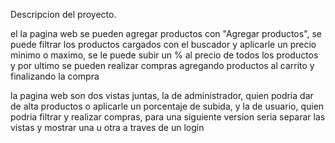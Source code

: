 Descripcion del proyecto.

el la pagina web se pueden agregar productos con "Agregar productos", se puede filtrar los productos cargados con el buscador y aplicarle un precio minimo o maximo, se le puede subir un % al precio de todos los productos y por ultimo se pueden realizar compras agregando productos al carrito y finalizando la compra

la pagina web son dos vistas juntas, la de administrador, quien podria dar de alta productos o aplicarle un porcentaje de subida, y la de usuario, quien podria filtrar y realizar compras, para una siguiente version seria separar las vistas y mostrar una u otra a traves de un login 
